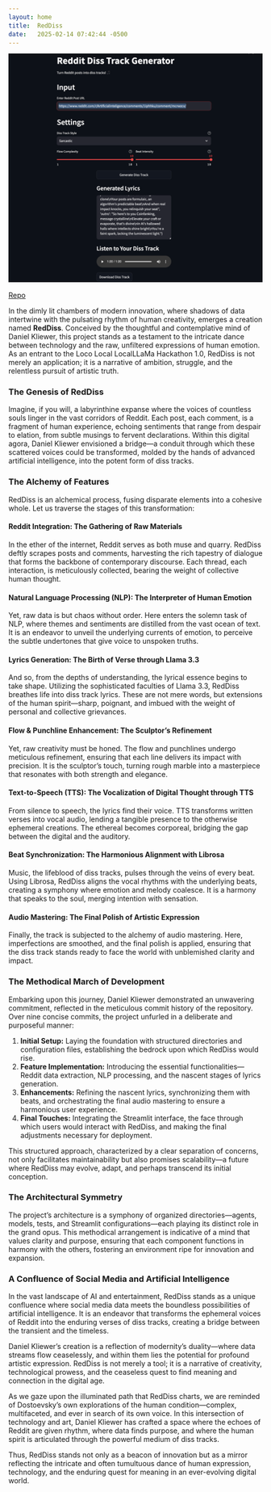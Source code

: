 ```yaml
---
layout: home
title:  RedDiss
date:   2025-02-14 07:42:44 -0500
---
```


![RedDiss](/static/images/ss.png) 

[Repo](https://github.com/kliewerdaniel/RedDiss.git)

In the dimly lit chambers of modern innovation, where shadows of data intertwine with the pulsating rhythm of human creativity, emerges a creation named **RedDiss**. Conceived by the thoughtful and contemplative mind of Daniel Kliewer, this project stands as a testament to the intricate dance between technology and the raw, unfiltered expressions of human emotion. As an entrant to the Loco Local LocalLLaMa Hackathon 1.0, RedDiss is not merely an application; it is a narrative of ambition, struggle, and the relentless pursuit of artistic truth.

### The Genesis of RedDiss

Imagine, if you will, a labyrinthine expanse where the voices of countless souls linger in the vast corridors of Reddit. Each post, each comment, is a fragment of human experience, echoing sentiments that range from despair to elation, from subtle musings to fervent declarations. Within this digital agora, Daniel Kliewer envisioned a bridge—a conduit through which these scattered voices could be transformed, molded by the hands of advanced artificial intelligence, into the potent form of diss tracks.

### The Alchemy of Features

RedDiss is an alchemical process, fusing disparate elements into a cohesive whole. Let us traverse the stages of this transformation:

#### **Reddit Integration: The Gathering of Raw Materials**

In the ether of the internet, Reddit serves as both muse and quarry. RedDiss deftly scrapes posts and comments, harvesting the rich tapestry of dialogue that forms the backbone of contemporary discourse. Each thread, each interaction, is meticulously collected, bearing the weight of collective human thought.

#### **Natural Language Processing (NLP): The Interpreter of Human Emotion**

Yet, raw data is but chaos without order. Here enters the solemn task of NLP, where themes and sentiments are distilled from the vast ocean of text. It is an endeavor to unveil the underlying currents of emotion, to perceive the subtle undertones that give voice to unspoken truths.

#### **Lyrics Generation: The Birth of Verse through Llama 3.3**

And so, from the depths of understanding, the lyrical essence begins to take shape. Utilizing the sophisticated faculties of Llama 3.3, RedDiss breathes life into diss track lyrics. These are not mere words, but extensions of the human spirit—sharp, poignant, and imbued with the weight of personal and collective grievances.

#### **Flow & Punchline Enhancement: The Sculptor’s Refinement**

Yet, raw creativity must be honed. The flow and punchlines undergo meticulous refinement, ensuring that each line delivers its impact with precision. It is the sculptor’s touch, turning rough marble into a masterpiece that resonates with both strength and elegance.

#### **Text-to-Speech (TTS): The Vocalization of Digital Thought through TTS**

From silence to speech, the lyrics find their voice. TTS transforms written verses into vocal audio, lending a tangible presence to the otherwise ephemeral creations. The ethereal becomes corporeal, bridging the gap between the digital and the auditory.

#### **Beat Synchronization: The Harmonious Alignment with Librosa**

Music, the lifeblood of diss tracks, pulses through the veins of every beat. Using Librosa, RedDiss aligns the vocal rhythms with the underlying beats, creating a symphony where emotion and melody coalesce. It is a harmony that speaks to the soul, merging intention with sensation.

#### **Audio Mastering: The Final Polish of Artistic Expression**

Finally, the track is subjected to the alchemy of audio mastering. Here, imperfections are smoothed, and the final polish is applied, ensuring that the diss track stands ready to face the world with unblemished clarity and impact.

### The Methodical March of Development

Embarking upon this journey, Daniel Kliewer demonstrated an unwavering commitment, reflected in the meticulous commit history of the repository. Over nine concise commits, the project unfurled in a deliberate and purposeful manner:

1. **Initial Setup:** Laying the foundation with structured directories and configuration files, establishing the bedrock upon which RedDiss would rise.
2. **Feature Implementation:** Introducing the essential functionalities—Reddit data extraction, NLP processing, and the nascent stages of lyrics generation.
3. **Enhancements:** Refining the nascent lyrics, synchronizing them with beats, and orchestrating the final audio mastering to ensure a harmonious user experience.
4. **Final Touches:** Integrating the Streamlit interface, the face through which users would interact with RedDiss, and making the final adjustments necessary for deployment.

This structured approach, characterized by a clear separation of concerns, not only facilitates maintainability but also promises scalability—a future where RedDiss may evolve, adapt, and perhaps transcend its initial conception.

### The Architectural Symmetry

The project’s architecture is a symphony of organized directories—agents, models, tests, and Streamlit configurations—each playing its distinct role in the grand opus. This methodical arrangement is indicative of a mind that values clarity and purpose, ensuring that each component functions in harmony with the others, fostering an environment ripe for innovation and expansion.

### A Confluence of Social Media and Artificial Intelligence

In the vast landscape of AI and entertainment, RedDiss stands as a unique confluence where social media data meets the boundless possibilities of artificial intelligence. It is an endeavor that transforms the ephemeral voices of Reddit into the enduring verses of diss tracks, creating a bridge between the transient and the timeless.

Daniel Kliewer’s creation is a reflection of modernity’s duality—where data streams flow ceaselessly, and within them lies the potential for profound artistic expression. RedDiss is not merely a tool; it is a narrative of creativity, technological prowess, and the ceaseless quest to find meaning and connection in the digital age.

As we gaze upon the illuminated path that RedDiss charts, we are reminded of Dostoevsky’s own explorations of the human condition—complex, multifaceted, and ever in search of its own voice. In this intersection of technology and art, Daniel Kliewer has crafted a space where the echoes of Reddit are given rhythm, where data finds purpose, and where the human spirit is articulated through the powerful medium of diss tracks.

Thus, RedDiss stands not only as a beacon of innovation but as a mirror reflecting the intricate and often tumultuous dance of human expression, technology, and the enduring quest for meaning in an ever-evolving digital world.